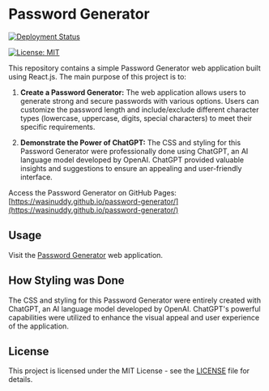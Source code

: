 # Password Generator

[![Deployment Status](https://github.com/wasinuddy/MNIST-JS/actions/workflows/deploy.yml/badge.svg)](https://github.com/wasinuddy/MNIST-JS/actions/workflows/deploy.yml)

[![License: MIT](https://img.shields.io/badge/License-MIT-yellow.svg)](https://opensource.org/licenses/MIT)


This repository contains a simple Password Generator web application built using React.js. The main purpose of this project is to:

1. **Create a Password Generator:** The web application allows users to generate strong and secure passwords with various options. Users can customize the password length and include/exclude different character types (lowercase, uppercase, digits, special characters) to meet their specific requirements.

2. **Demonstrate the Power of ChatGPT:** The CSS and styling for this Password Generator were professionally done using ChatGPT, an AI language model developed by OpenAI. ChatGPT provided valuable insights and suggestions to ensure an appealing and user-friendly interface.

Access the Password Generator on GitHub Pages: [https://wasinuddy.github.io/password-generator/](https://wasinuddy.github.io/password-generator/)

## Usage

Visit the [Password Generator](https://wasinuddy.github.io/password-generator/) web application.


## How Styling was Done

The CSS and styling for this Password Generator were entirely created with ChatGPT, an AI language model developed by OpenAI. ChatGPT's powerful capabilities were utilized to enhance the visual appeal and user experience of the application.

## License

This project is licensed under the MIT License - see the [LICENSE](LICENSE) file for details.
